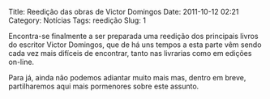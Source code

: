 Title: Reedição das obras de Victor Domingos
Date: 2011-10-12 02:21
Category: Notícias
Tags: reedição
Slug: 1

Encontra-se finalmente a ser preparada uma reedição dos principais livros do escritor Victor Domingos, que de há uns tempos a esta parte vêm sendo cada vez mais difíceis de encontrar, tanto nas livrarias como em edições on-line. 

Para já, ainda não podemos adiantar muito mais mas, dentro em breve, partilharemos aqui mais pormenores sobre este assunto.
